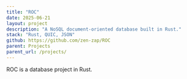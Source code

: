 ```yaml
---
title: "ROC"
date: 2025-06-21
layout: project
description: "A NoSQL document-oriented database built in Rust."
stack: "Rust, QUIC, JSON"
github: https://github.com/zen-zap/ROC
parent: Projects
parent_url: /projects/
---
```


ROC is a database project in Rust.
